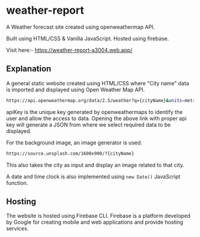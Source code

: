 # weather-report
A Weather forecast site created using openweathermap API.

Built using HTML/CSS & Vanilla JavaScript. Hosted using firebase.

Visit here:- https://weather-report-a3004.web.app/

## Explanation

A general static website created using HTML/CSS where "City name" data is imported and displayed using Open Weather Map API.

```bash
https://api.openweathermap.org/data/2.5/weather?q={cityName}&units=metric&appid={apiKey}
```

apiKey is the unique key generated by openweathermaps to identify the user and allow the access to data. Opening the above link with proper api key
will generate a JSON from where we select required data to be displayed.

For the background image, an image generator is used.

```bash
https://source.unsplash.com/1600x900/?{cityName}
```

This also takes the city as input and display an image related to that city.

A date and time clock is also implemented using ```new Date()``` JavaScript function.

## Hosting

The website is hosted using Firebase CLI.
Firebase is a platform developed by Google for creating mobile and web applications and provide hosting services.
